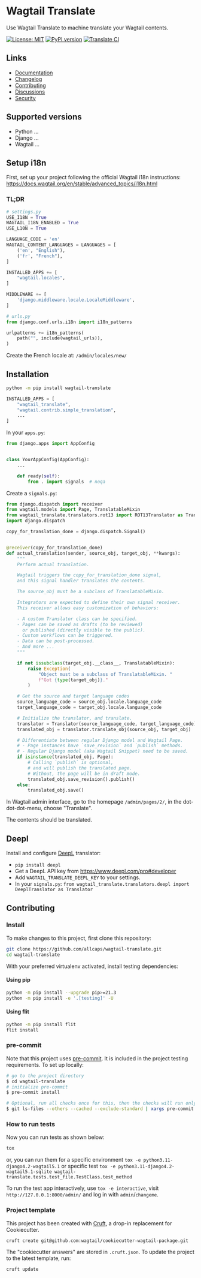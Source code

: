 # Wagtail Translate

Use Wagtail Translate to machine translate your Wagtail contents.

[![License: MIT](https://img.shields.io/badge/License-MIT-blue.svg)](https://opensource.org/licenses/MIT)
[![PyPI version](https://badge.fury.io/py/wagtail-translate.svg)](https://badge.fury.io/py/wagtail-translate)
[![Translate CI](https://github.com/allcaps/wagtail-translate/actions/workflows/test.yml/badge.svg)](https://github.com/allcaps/wagtail-translate/actions/workflows/test.yml)

## Links

- [Documentation](https://github.com/allcaps/wagtail-translate/blob/main/README.md)
- [Changelog](https://github.com/allcaps/wagtail-translate/blob/main/CHANGELOG.md)
- [Contributing](https://github.com/allcaps/wagtail-translate/blob/main/CONTRIBUTING.md)
- [Discussions](https://github.com/allcaps/wagtail-translate/discussions)
- [Security](https://github.com/allcaps/wagtail-translate/security)

## Supported versions

- Python ...
- Django ...
- Wagtail ...

## Setup i18n

First, set up your project following the official Wagtail i18n instructions:
https://docs.wagtail.org/en/stable/advanced_topics/i18n.html

### TL;DR

```python
# settings.py
USE_I18N = True
WAGTAIL_I18N_ENABLED = True
USE_L10N = True

LANGUAGE_CODE = 'en'
WAGTAIL_CONTENT_LANGUAGES = LANGUAGES = [
    ('en', "English"),
    ('fr', "French"),
]

INSTALLED_APPS += [
    "wagtail.locales",
]

MIDDLEWARE += [
    'django.middleware.locale.LocaleMiddleware',
]

# urls.py
from django.conf.urls.i18n import i18n_patterns

urlpatterns += i18n_patterns(
    path("", include(wagtail_urls)),
)
```

Create the French locale at: `/admin/locales/new/`


## Installation


```sh
python -m pip install wagtail-translate
```

``` python
INSTALLED_APPS = [
    "wagtail_translate",
    "wagtail.contrib.simple_translation",
    ...
]
```

In your `apps.py`:

``` python
from django.apps import AppConfig


class YourAppConfig(AppConfig):
    ...

    def ready(self):
        from . import signals  # noqa
```
Create a `signals.py`:

```python
from django.dispatch import receiver
from wagtail.models import Page, TranslatableMixin
from wagtail_translate.translators.rot13 import ROT13Translator as Translator
import django.dispatch

copy_for_translation_done = django.dispatch.Signal()


@receiver(copy_for_translation_done)
def actual_translation(sender, source_obj, target_obj, **kwargs):
    """
    Perform actual translation.

    Wagtail triggers the copy_for_translation_done signal,
    and this signal handler translates the contents.

    The source_obj must be a subclass of TranslatableMixin.

    Integrators are expected to define their own signal receiver.
    This receiver allows easy customization of behaviors:

    - A custom Translator class can be specified.
    - Pages can be saved as drafts (to be reviewed)
      or published (directly visible to the public).
    - Custom workflows can be triggered.
    - Data can be post-processed.
    - And more ...
    """

    if not issubclass(target_obj.__class__, TranslatableMixin):
        raise Exception(
            "Object must be a subclass of TranslatableMixin. "
            f"Got {type(target_obj)}."
        )

    # Get the source and target language codes
    source_language_code = source_obj.locale.language_code
    target_language_code = target_obj.locale.language_code

    # Initialize the translator, and translate.
    translator = Translator(source_language_code, target_language_code)
    translated_obj = translator.translate_obj(source_obj, target_obj)

    # Differentiate between regular Django model and Wagtail Page.
    # - Page instances have `save_revision` and `publish` methods.
    # - Regular Django model (aka Wagtail Snippet) need to be saved.
    if isinstance(translated_obj, Page):
        # Calling `publish` is optional,
        # and will publish the translated page.
        # Without, the page will be in draft mode.
        translated_obj.save_revision().publish()
    else:
        translated_obj.save()
```

In Wagtail admin interface, go to the homepage `/admin/pages/2/`, in the dot-dot-dot-menu, choose "Translate".

The contents should be translated.

## Deepl

Install and configure [DeepL](https://www.deepl.com/) translator:

- `pip install deepl`
- Get a DeepL API key from https://www.deepl.com/pro#developer
- Add `WAGTAIL_TRANSLATE_DEEPL_KEY` to your settings.
- In your `signals.py`: `from wagtail_translate.translators.deepl import DeeplTranslator as Translator`

## Contributing

### Install

To make changes to this project, first clone this repository:

```sh
git clone https://github.com/allcaps/wagtail-translate.git
cd wagtail-translate
```

With your preferred virtualenv activated, install testing dependencies:

#### Using pip

```sh
python -m pip install --upgrade pip>=21.3
python -m pip install -e '.[testing]' -U
```

#### Using flit

```sh
python -m pip install flit
flit install
```

### pre-commit

Note that this project uses [pre-commit](https://github.com/pre-commit/pre-commit).
It is included in the project testing requirements. To set up locally:

```sh
# go to the project directory
$ cd wagtail-translate
# initialize pre-commit
$ pre-commit install

# Optional, run all checks once for this, then the checks will run only on the changed files
$ git ls-files --others --cached --exclude-standard | xargs pre-commit run --files
```

### How to run tests

Now you can run tests as shown below:

```sh
tox
```

or, you can run them for a specific environment `tox -e python3.11-django4.2-wagtail5.1` or specific test
`tox -e python3.11-django4.2-wagtail5.1-sqlite wagtail-translate.tests.test_file.TestClass.test_method`

To run the test app interactively, use `tox -e interactive`, visit `http://127.0.0.1:8000/admin/` and log in with `admin`/`changeme`.

### Project template

This project has been created with [Cruft](https://pypi.org/project/cruft/), a drop-in replacement for Cookiecutter.

```sh
cruft create git@github.com:wagtail/cookiecutter-wagtail-package.git
```

The "cookiecutter answers" are stored in `.cruft.json`. To update the project to the latest template, run:

```sh
cruft update
```
